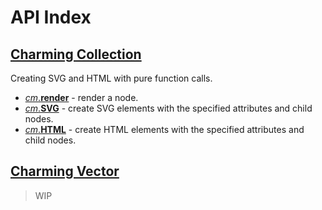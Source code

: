 # API Index

## [Charming Collection](/docs/charming-collection)

Creating SVG and HTML with pure function calls.

- [_cm_.**render**](/docs/charming-collection#render) - render a node.
- [_cm_.**SVG**](/docs/charming-collection#svg) - create SVG elements with the specified attributes and child nodes.
- [_cm_.**HTML**](/docs/charming-collection#html) - create HTML elements with the specified attributes and child nodes.

## [Charming Vector](/docs/charming-vector)

> WIP
